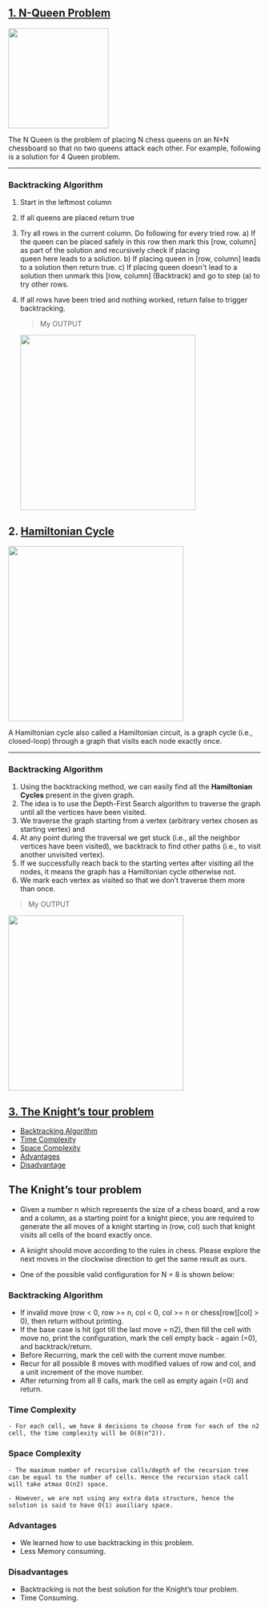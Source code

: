 ## [1. N-Queen Problem](https://github.com/Lakhankumawat/LearnCPP/blob/main/Day-100(Algorithms)/B-BackTracking/%F0%9F%91%B8N-Queen.cpp)
<img src="https://user-images.githubusercontent.com/55774240/113557080-14ab8300-961b-11eb-8539-22a45b296479.png" width="200" />

The N Queen is the problem of placing N chess queens on an N×N chessboard so that no two queens attack each other. For example, following is a solution for 4 Queen problem.
<hr>

### Backtracking Algorithm 

1) Start in the leftmost column
2) If all queens are placed
    return true
3) Try all rows in the current column.  Do following
   for every tried row.
    a) If the queen can be placed safely in this row
       then mark this [row, column] as part of the 
       solution and recursively check if placing  
       queen here leads to a solution.
    b) If placing queen in [row, column] leads to a
       solution then return true.
    c) If placing queen doesn't lead to a solution 
       then unmark this [row, column] (Backtrack) 
       and go to step (a) to try other rows.
3) If all rows have been tried and nothing worked, 
   return false to trigger backtracking.
   
   > My OUTPUT
   > 
   <img src="https://user-images.githubusercontent.com/55774240/113557380-8daada80-961b-11eb-988f-a2e5586473be.png" width="350" />


## 2. [Hamiltonian Cycle](https://github.com/Lakhankumawat/LearnCPP/blob/main/Day-100(Algorithms)/B-BackTracking/HamiltonianCycle.cpp)

<img src="https://user-images.githubusercontent.com/55774240/113557725-1d508900-961c-11eb-805e-8cea7a412a98.png" width="350" />

A Hamiltonian cycle also called a Hamiltonian circuit, is a graph cycle (i.e., closed-loop) through a graph that visits each node exactly once.

<hr>

### Backtracking Algorithm 

1. Using the backtracking method, we can easily find all the __Hamiltonian Cycles__ present in the given graph.<br>
2. The idea is to use the Depth-First Search algorithm to traverse the graph until all the vertices have been visited.<br>
3. We traverse the graph starting from a vertex (arbitrary vertex chosen as starting vertex) and <br>
4. At any point during the traversal we get stuck (i.e., all the neighbor vertices have been visited), we backtrack to find other paths (i.e., to visit another unvisited vertex).<br>
5. If we successfully reach back to the starting vertex after visiting all the nodes, it means the graph has a Hamiltonian cycle otherwise not.<br>
6. We mark each vertex as visited so that we don’t traverse them more than once.<br>

> My OUTPUT
> 
   <img src="https://user-images.githubusercontent.com/55774240/113557918-66a0d880-961c-11eb-8cd8-a71a6f5db9a4.png" width="350" />



## [3. The Knight’s tour problem](#The-Knight’s-tour-problem)
   - [Backtracking Algorithm](#Algorithm)
   - [Time Complexity](#TComplexity)
   - [Space Complexity](#SComplexity)
   - [Advantages](#advantages)
   - [Disadvantage](#disadvantage)


## The Knight’s tour problem

- Given a number n which represents the size of a chess board, and a row and a column, as a starting point for a knight piece, you are required to generate the all moves of a knight starting in (row, col) such that knight visits all cells of the board exactly once.

- A knight should move according to the rules in chess. Please explore the next moves in the clockwise direction to get the same result as ours.

- One of the possible valid configuration for N = 8 is shown below:

### Backtracking Algorithm

- If invalid move (row < 0, row >= n, col < 0, col >= n or chess[row][col] > 0), then return without printing.
- If the base case is hit (got till the last move = n2), then fill the cell with move no, print the configuration, mark the cell empty back - again (=0), and backtrack/return.
- Before Recurring, mark the cell with the current move number.
- Recur for all possible 8 moves with modified values of row and col, and a unit increment of the move number.
- After returning from all 8 calls, mark the cell as empty again (=0) and return.

### Time Complexity
```
- For each cell, we have 8 decisions to choose from for each of the n2 cell, the time complexity will be O(8(n^2)).
 ``` 
### Space Complexity
```
- The maximum number of recursive calls/depth of the recursion tree can be equal to the number of cells. Hence the recursion stack call will take atmax O(n2) space.

- However, we are not using any extra data structure, hence the solution is said to have O(1) auxiliary space.
 ``` 
### Advantages 
- We learned how to use backtracking in this problem.
- Less Memory consuming.

### Disadvantages
- Backtracking is not the best solution for the Knight’s tour problem. 
- Time Consuming.

